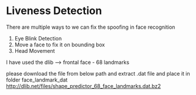 # Liveness Detection

There are multiple ways to we can fix the spoofing in face recognition

1. Eye Blink Detection
2. Move a face to fix it on bounding box
3. Head Movement

I have used the dlib --> frontal face - 68 landmarks

please download the file from below path and extract .dat file and place it in folder face_landmark_dat
http://dlib.net/files/shape_predictor_68_face_landmarks.dat.bz2
